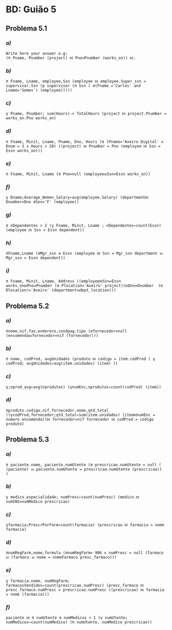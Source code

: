 # BD: Guião 5


## ​Problema 5.1
 
### *a)*

```
Write here your answer e.g:
(π Pname, Pnumber (project) ⨝ Pno=Pnumber (works_on)) ⨝.
```


### *b)* 

```
π Fname, Lname, employee.Ssn (employee ⨝ employee.Super_ssn = supervisor.Ssn (ρ supervisor (π Ssn ( σ(Fname ='Carlos' and Lname='Gomes') (employee)))))
```


### *c)* 

```
γ Pname, Pnumber; sum(Hours)-> TotalHours (project ⨝ project.Pnumber = works_on.Pno works_on)
```


### *d)* 

```
π Fname, Minit, Lname, Pname, Dno, Hours (σ (Pname='Aveiro Digital' ∧ Dnum = 3 ∧ Hours > 20) ((project) ⨝ Pnumber = Pno (employee ⨝ Ssn = Essn works_on)))
```


### *e)* 

```
π Fname, Minit, Lname (σ Pno=null (employee⟕Ssn=Essn works_on))
```


### *f)* 

```
γ Dname;Average_Women_Salary←avg(employee.Salary) (department⨝ Dnumber=Dno σSex='F' (employee))
```


### *g)* 

```
σ nDependentes > 2 (γ Fname, Minit, Lname ; nDependentes←count(Essn) (employee ⨝ Ssn = Essn dependent))
```


### *h)* 

```
πFname,Lname (σMgr_ssn ≠ Essn (employee ⨝ Ssn = Mgr_ssn department ⟕ Mgr_ssn = Essn dependent))
```


### *i)* 

```
π Fname, Minit, Lname, Address ((employee⨝Ssn=Essn works_on⨝Pno=Pnumber (σ Plocation='Aveiro' project))⨝Dno=Dnumber  (σ Dlocation!='Aveiro' (department⟕dept_location)))
```


## ​Problema 5.2

### *a)*

```
πnome,nif,fax,endereco,condpag,tipo (σfornecedor=null (encomenda⟗fornecedor=nif (fornecedor)))
```

### *b)* 

```
π nome, codProd, avgUnidades (produto ⨝ codigo = item.codProd ( γ codProd; avgUnidades←avg(item.unidades) (item) ))
```


### *c)* 

```
γ;nprod_avg←avg(nprodutos) (γnumEnc;nprodutos←count(codProd) (item))
```


### *d)* 

```
πproduto.codigo,nif,fornecedor.nome,qtd_total ((γcodProd,fornecedor;qtd_total←sum(item.unidades) (item⨝numEnc = numero encomenda))⨝ fornecedor=nif fornecedor ⨝ codProd = codigo produto)

```


## ​Problema 5.3

### *a)*

```
π paciente.nome, paciente.numUtente (σ prescricao.numUtente = null ( (paciente) ⟕ paciente.numUtente = prescricao.numUtente (prescricao))
) 
```

### *b)* 

```
γ medico.especialidade; numPresc←count(numPresc) (medico ⨝ numSNS=numMedico prescricao)

```


### *c)* 

```
γfarmacia;PrescrPorFarm←count(farmacia) (prescricao ⨝ farmacia = nome farmacia)
```


### *d)* 

```
πnumRegFarm,nome,formula (σnumRegFarm= 906 ∧ numPresc = null (farmaco ⟕ (farmaco ⟕ nome = nomeFarmaco presc_farmaco)))
```

### *e)* 

```
γ farmacia.nome, numRegFarm; farmacosVendidos←count(prescricao.numPresc) (presc_farmaco ⨝ presc_farmaco.numPresc = prescricao.numPresc ((prescricao) ⨝ farmacia = nome (farmacia)))
```

### *f)* 

```
paciente ⨝ π numUtente σ numMedicos > 1 (γ numUtente; numMedicos←count(numMedico) (π numUtente, numMedico prescricao))

```
